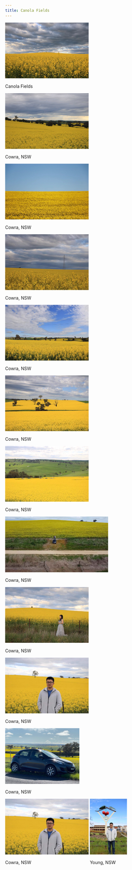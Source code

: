 ```yaml
---
title: Canola Fields
---
```



<div id="banner">
	<div class="inline-block" style="display:inline-block;"><a href="Cowra_1.jpg"><img src="Cowra_1.jpg" style="height: 180px;"></a><div><p>Canola Fields</p></div></div>
	<div class="inline-block" style="display:inline-block;"><a href="Cowra_2.jpg"><img src="Cowra_2.jpg" style="height: 180px;"></a><div><p>Cowra, NSW</p></div></div>
	<div class="inline-block" style="display:inline-block;"><a href="Cowra_3.jpg"><img src="Cowra_3.jpg" style="height: 180px;"></a><div><p>Cowra, NSW</p></div></div>
	<div class="inline-block" style="display:inline-block;"><a href="Cowra_4.jpg"><img src="Cowra_4.jpg" style="height: 180px;"></a><div><p>Cowra, NSW</p></div></div>
	<div class="inline-block" style="display:inline-block;"><a href="Cowra_5.jpg"><img src="Cowra_5.jpg" style="height: 180px;"></a><div><p>Cowra, NSW</p></div></div>
	<div class="inline-block" style="display:inline-block;"><a href="Cowra_6.jpg"><img src="Cowra_6.jpg" style="height: 180px;"></a><div><p>Cowra, NSW</p></div></div>
	<div class="inline-block" style="display:inline-block;"><a href="Cowra_7.jpg"><img src="Cowra_7.jpg" style="height: 180px;"></a><div><p>Cowra, NSW</p></div></div>
	<div class="inline-block" style="display:inline-block;"><a href="Cowra_11.jpg"><img src="Cowra_11.jpg" style="height: 180px;"></a><div><p>Cowra, NSW</p></div></div>
	<div class="inline-block" style="display:inline-block;"><a href="Cowra_8.jpg"><img src="Cowra_8.jpg" style="height: 180px;"></a><div><p>Cowra, NSW</p></div></div>
	<div class="inline-block" style="display:inline-block;"><a href="Cowra_9.jpg"><img src="Cowra_9.jpg" style="height: 180px;"></a><div><p>Cowra, NSW</p></div></div>
	<div class="inline-block" style="display:inline-block;"><a href="Cowra_10.jpg"><img src="Cowra_10.jpg" style="height: 180px;"></a><div><p>Cowra, NSW</p></div></div>
	<div class="inline-block" style="display:inline-block;"><a href="Cowra_12.jpg"><img src="Cowra_12.jpg" style="height: 180px;"></a><div><p>Cowra, NSW</p></div></div>
	<div class="inline-block" style="display:inline-block;"><a href="Young.jpg"><img src="Young.jpg" style="height: 180px;"></a><div><p>Young, NSW</p></div></div>
</div>


